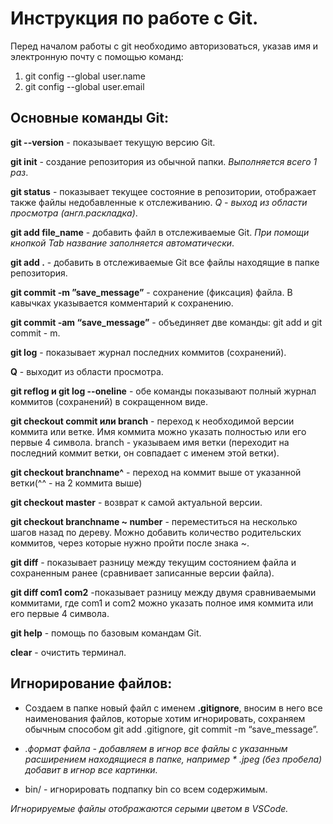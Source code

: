 # Инструкция по работе с Git. 

Перед началом работы с git необходимо авторизоваться, указав имя и электронную почту с помощью команд:
1. git config --global user.name
2. git config --global user.email

## Основные команды Git:

**git --version** - показывает текущую версию Git.

**git init** - cоздание репозитория из обычной папки. _Выполняется всего 1 раз_.

**git status** - показывает текущее состояние в репозитории, отображает также файлы недобавленные к отслеживанию. _Q  - выход из области просмотра (англ.раскладка)_.

**git add file_name** - добавить файл в отслеживаемые Git. _При помощи кнопкой Tab название заполняется автоматически_.

**git add .**  - добавить в отслеживаемые Git все файлы находящие в папке репозитория.

**git commit -m ”save_message”** - сохранение (фиксация) файла. В кавычках указывается комментарий к сохранению.

**git commit -am “save_message”** - объединяет две команды: git add и git commit - m.

**git log** - показывает журнал последних коммитов (сохранений).

**Q**  - выходит из области просмотра.

**git reflog и git log --oneline** - обе команды показывают полный журнал коммитов (сохранений) в сокращенном виде.

**git checkout commit или branch** - переход к необходимой версии коммита или ветке. Имя коммита можно указать полностью или его первые 4 символа. branch - указываем имя ветки (переходит на последний коммит ветки, он совпадает с именем этой ветки).

**git checkout branchname^** - переход на коммит выше от указанной ветки(^^ - на 2 коммита выше)

**git checkout master** - возврат к самой актуальной версии.

**git checkout branchname ~ number** - переместиться на несколько шагов назад по дереву. Можно добавить количество родительских коммитов, через которые нужно пройти после знака ~.

**git diff** - показывает разницу между текущим состоянием файла и сохраненным ранее (сравнивает записанные версии файла).

**git diff com1 com2** -показывает разницу между двумя сравниваемыми коммитами, где com1 и com2 можно указать полное имя коммита или его первые 4 символа.

**git help** - помощь по базовым командам Git.

**clear** - очистить терминал.

## Игнорирование файлов:

* Создаем в папке новый файл с именем **.gitignore**, вносим в него все наименования файлов, которые хотим игнорировать, сохраняем обычным способом git add .gitignore, git commit -m “save_message”.

*  *.формат файла - добавляем в игнор все файлы с указанным расширением находящиеся в папке, например * .jpeg (без пробела) добавит в игнор все картинки.*

* bin/  - игнорировать подпапку bin со всем содержимым.

*Игнорируемые файлы отображаются серыми цветом в VSCode.*
